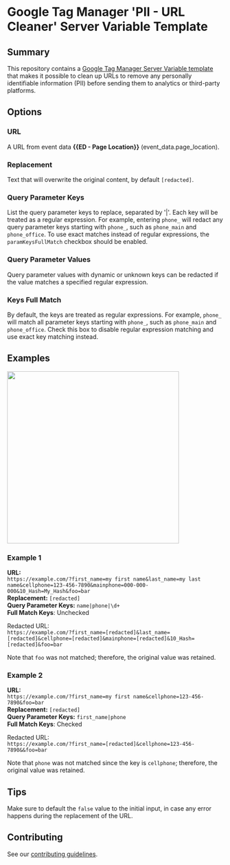 # Google Tag Manager 'PII - URL Cleaner' Server Variable Template

## Summary

This repository contains a [Google Tag Manager Server Variable template](https://developers.google.com/tag-manager/templates) that makes it possible to clean up URLs to remove any personally identifiable information (PII) before sending them to analytics or third-party platforms.

## Options

### URL
A URL from event data **{{ED - Page Location}}** (event_data.page_location).

### Replacement
Text that will overwrite the original content, by default `[redacted]`.

### Query Parameter Keys
List the query parameter keys to replace, separated by '|'. Each key will be treated as a regular expression. For example, entering `phone_` will redact any query parameter keys starting with `phone_`, such as `phone_main` and `phone_office`. To use exact matches instead of regular expressions, the `paramKeysFullMatch` checkbox should be enabled.

### Query Parameter Values
Query parameter values with dynamic or unknown keys can be redacted if the value matches a specified regular expression.

### Keys Full Match
By default, the keys are treated as regular expressions. For example, `phone_` will match all parameter keys starting with `phone_`, such as `phone_main` and `phone_office`. Check this box to disable regular expression matching and use exact key matching instead.

## Examples
<img src="images/example01.png" width=400>

### Example 1
**URL:**  
`https://example.com/?first_name=my first name&last_name=my last name&cellphone=123-456-7890&mainphone=000-000-000&10_Hash=My_Hash&foo=bar`    
**Replacement:** `[redacted]`  
**Query Parameter Keys:** `name|phone|\d+`  
**Full Match Keys**: Unchecked

Redacted URL:  
`https://example.com/?first_name=[redacted]&last_name=[redacted]&cellphone=[redacted]&mainphone=[redacted]&10_Hash=[redacted]&foo=bar`

Note that `foo` was not matched; therefore, the original value was retained.

### Example 2
**URL:**  
`https://example.com/?first_name=my first name&cellphone=123-456-7890&foo=bar`    
**Replacement:** `[redacted]`  
**Query Parameter Keys:** `first_name|phone`  
**Full Match Keys**: Checked

Redacted URL:  
`https://example.com/?first_name=[redacted]&cellphone=123-456-7890&&foo=bar`

Note that `phone` was not matched since the key is `cellphone`; therefore, the original value was retained.

## Tips
Make sure to default the `false` value to the initial input, in case any error happens during the replacement of the URL.

## Contributing
See our [contributing guidelines](CONTRIBUTING.md).
